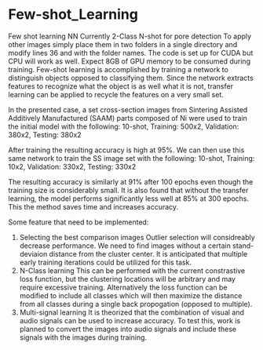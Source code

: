 # Few-shot_Learning
Few shot learning NN 
Currently 2-Class N-shot for pore detection
To apply other images simply place them in two folders in a single directory and modify lines 36 and with the folder names.
The code is set up for CUDA but CPU will work as well. Expect 8GB of GPU memory to be consumed during training.
Few-shot learning is accomplished by training a network to distinguish objects opposed to classifying them. Since the network extracts features to recognize what the object is as well what it is not, transfer learning can be applied to recycle the features on a very small set.

In the presented case, a set cross-section images from Sintering Assisted Additively Manufactured (SAAM) parts composed of Ni were used to train the initial model with the following:
10-shot,
Training: 500x2,
Validation: 380x2,
Testing: 380x2

After training the resulting accuracy is high at 95%. We can then use this same network to train the SS image set with the following:
10-shot,
Training: 10x2,
Validation: 330x2,
Testing: 330x2

The resulting accuracy is similarly at 91% after 100 epochs even though the training size is considerably small. It is also found that without the transfer learning, the model performs significantly less well at 85% at 300 epochs. This the method saves time and increases accuracy.

Some feature that need to be implemented:
1) Selecting the best comparison images 
Outlier selection will considreably decrease performance. We need to find images without a certain stand-deviaion distance from the cluster center. It is anticipated that multiple early training iterations could be utilized for this task.
2) N-Class learning
This can be performed with the current constrastive loss function, but the clustering locations will be arbitrary and may require excessive training. Alternatively the loss function can be modified to include all classes which will then maximize the distance from all classes during a single back propogation (opposed to multiple).
3) Multi-signal learning
It is theorized that the combination of visual and audio signals can be used to increase accuracy. To test this, work is planned to convert the images into audio signals and include these signals with the images during training.
